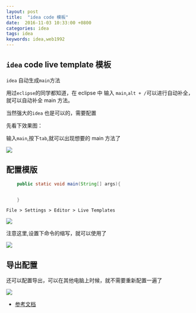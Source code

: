 ```yaml
---
layout: post
title:  "idea code 模板"
date:  2016-11-03 10:33:00 +0800
categories: idea
tags: idea
keywords: idea,web1992
---
```


## `idea` code live template 模板

`idea` 自动生成`main`方法

<!--truncate-->

用过`eclipse`的同学都知道，在 eclipse 中 输入 `main`,`alt + /`可以进行自动补全，就可以自动补全 main 方法。

当然强大的`idea` 也是可以的，需要配置

先看下效果图：

输入`main`,按下`tab`,就可以出现想要的 main 方法了

![](https://i.imgur.com/2EN9kOb.gif)

## 配置模版

```java
    public static void main(String[] args){


    }
```

```
File > Settings > Editor > Live Templates
```

![](https://i.imgur.com/ig63CBs.png)

注意这里,设置下命令的缩写，就可以使用了

![](https://i.imgur.com/urHl2xJ.png)

## 导出配置

还可以配置导出，可以在其他电脑上时候，就不需要重新配置一遍了

![](https://i.imgur.com/7S1JIHV.png)

- [参考文档](https://www.jetbrains.com/help/idea/2016.2/exporting-and-importing-settings.html)
